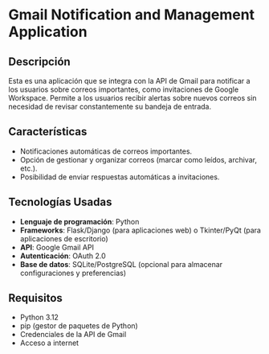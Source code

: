 # Gmail Notification and Management Application

## Descripción
Esta es una aplicación que se integra con la API de Gmail para notificar a los usuarios sobre correos importantes, como invitaciones de Google Workspace. Permite a los usuarios recibir alertas sobre nuevos correos sin necesidad de revisar constantemente su bandeja de entrada.

## Características
- Notificaciones automáticas de correos importantes.
- Opción de gestionar y organizar correos (marcar como leídos, archivar, etc.).
- Posibilidad de enviar respuestas automáticas a invitaciones.

## Tecnologías Usadas
- **Lenguaje de programación**: Python
- **Frameworks**: Flask/Django (para aplicaciones web) o Tkinter/PyQt (para aplicaciones de escritorio)
- **API**: Google Gmail API
- **Autenticación**: OAuth 2.0
- **Base de datos**: SQLite/PostgreSQL (opcional para almacenar configuraciones y preferencias)

## Requisitos
- Python 3.12
- pip (gestor de paquetes de Python)
- Credenciales de la API de Gmail
- Acceso a internet
